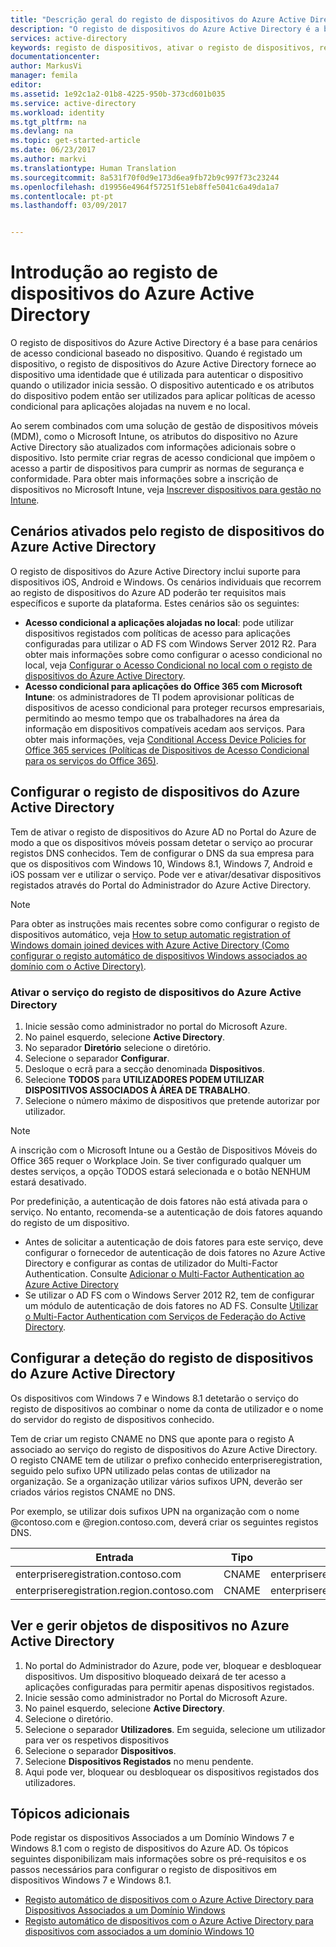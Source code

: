 ```yaml
---
title: "Descrição geral do registo de dispositivos do Azure Active Directory | Microsoft Docs"
description: "O registo de dispositivos do Azure Active Directory é a base para cenários de acesso condicional baseado no dispositivo. Quando um dispositivo é registado, o registo de dispositivos do Azure Active Directory aprovisiona o dispositivo com uma identidade que é utilizada para autenticar o dispositivo quando o utilizador inicia sessão."
services: active-directory
keywords: registo de dispositivos, ativar o registo de dispositivos, registo de dispositivos e MDM
documentationcenter: 
author: MarkusVi
manager: femila
editor: 
ms.assetid: 1e92c1a2-01b8-4225-950b-373cd601b035
ms.service: active-directory
ms.workload: identity
ms.tgt_pltfrm: na
ms.devlang: na
ms.topic: get-started-article
ms.date: 06/23/2017
ms.author: markvi
ms.translationtype: Human Translation
ms.sourcegitcommit: 8a531f70f0d9e173d6ea9fb72b9c997f73c23244
ms.openlocfilehash: d19956e4964f57251f51eb8ffe5041c6a49da1a7
ms.contentlocale: pt-pt
ms.lasthandoff: 03/09/2017


---
```

# <a name="get-started-with-azure-active-directory-device-registration"></a>Introdução ao registo de dispositivos do Azure Active Directory
O registo de dispositivos do Azure Active Directory é a base para cenários de acesso condicional baseado no dispositivo. Quando é registado um dispositivo, o registo de dispositivos do Azure Active Directory fornece ao dispositivo uma identidade que é utilizada para autenticar o dispositivo quando o utilizador inicia sessão. O dispositivo autenticado e os atributos do dispositivo podem então ser utilizados para aplicar políticas de acesso condicional para aplicações alojadas na nuvem e no local.

Ao serem combinados com uma solução de gestão de dispositivos móveis (MDM), como o Microsoft Intune, os atributos do dispositivo no Azure Active Directory são atualizados com informações adicionais sobre o dispositivo. Isto permite criar regras de acesso condicional que impõem o acesso a partir de dispositivos para cumprir as normas de segurança e conformidade. Para obter mais informações sobre a inscrição de dispositivos no Microsoft Intune, veja [Inscrever dispositivos para gestão no Intune](https://docs.microsoft.com/intune/deploy-use/enroll-devices-in-microsoft-intune).

## <a name="scenarios-enabled-by-azure-active-directory-device-registration"></a>Cenários ativados pelo registo de dispositivos do Azure Active Directory
O registo de dispositivos do Azure Active Directory inclui suporte para dispositivos iOS, Android e Windows. Os cenários individuais que recorrem ao registo de dispositivos do Azure AD poderão ter requisitos mais específicos e suporte da plataforma. Estes cenários são os seguintes:

* **Acesso condicional a aplicações alojadas no local**: pode utilizar dispositivos registados com políticas de acesso para aplicações configuradas para utilizar o AD FS com Windows Server 2012 R2. Para obter mais informações sobre como configurar o acesso condicional no local, veja [Configurar o Acesso Condicional no local com o registo de dispositivos do Azure Active Directory](active-directory-device-registration-on-premises-setup.md).
* **Acesso condicional para aplicações do Office 365 com Microsoft Intune**: os administradores de TI podem aprovisionar políticas de dispositivos de acesso condicional para proteger recursos empresariais, permitindo ao mesmo tempo que os trabalhadores na área da informação em dispositivos compatíveis acedam aos serviços. Para obter mais informações, veja [Conditional Access Device Policies for Office 365 services (Políticas de Dispositivos de Acesso Condicional para os serviços do Office 365)](active-directory-conditional-access-device-policies.md).

## <a name="setting-up-azure-active-directory-device-registration"></a>Configurar o registo de dispositivos do Azure Active Directory
Tem de ativar o registo de dispositivos do Azure AD no Portal do Azure de modo a que os dispositivos móveis possam detetar o serviço ao procurar registos DNS conhecidos. Tem de configurar o DNS da sua empresa para que os dispositivos com Windows 10, Windows 8.1, Windows 7, Android e iOS possam ver e utilizar o serviço.
Pode ver e ativar/desativar dispositivos registados através do Portal do Administrador do Azure Active Directory.

> [!NOTE]
> Para obter as instruções mais recentes sobre como configurar o registo de dispositivos automático, veja [How to setup automatic registration of Windows domain joined devices with Azure Active Directory (Como configurar o registo automático de dispositivos Windows associados ao domínio com o Active Directory)](active-directory-conditional-access-automatic-device-registration-setup.md).
> 
> 

### <a name="enable-azure-active-directory-device-registration-service"></a>Ativar o serviço do registo de dispositivos do Azure Active Directory
1. Inicie sessão como administrador no portal do Microsoft Azure.
2. No painel esquerdo, selecione **Active Directory**.
3. No separador **Diretório** selecione o diretório.
4. Selecione o separador **Configurar**.
5. Desloque o ecrã para a secção denominada **Dispositivos**.
6. Selecione **TODOS** para **UTILIZADORES PODEM UTILIZAR DISPOSITIVOS ASSOCIADOS À ÁREA DE TRABALHO**.
7. Selecione o número máximo de dispositivos que pretende autorizar por utilizador.

> [!NOTE]
> A inscrição com o Microsoft Intune ou a Gestão de Dispositivos Móveis do Office 365 requer o Workplace Join. Se tiver configurado qualquer um destes serviços, a opção TODOS estará selecionada e o botão NENHUM estará desativado.
> 
> 

Por predefinição, a autenticação de dois fatores não está ativada para o serviço. No entanto, recomenda-se a autenticação de dois fatores aquando do registo de um dispositivo.

* Antes de solicitar a autenticação de dois fatores para este serviço, deve configurar o fornecedor de autenticação de dois fatores no Azure Active Directory e configurar as contas de utilizador do Multi-Factor Authentication. Consulte [Adicionar o Multi-Factor Authentication ao Azure Active Directory](../multi-factor-authentication/multi-factor-authentication-get-started-cloud.md)
* Se utilizar o AD FS com o Windows Server 2012 R2, tem de configurar um módulo de autenticação de dois fatores no AD FS. Consulte [Utilizar o Multi-Factor Authentication com Serviços de Federação do Active Directory](../multi-factor-authentication/multi-factor-authentication-get-started-server.md).

## <a name="configure-azure-active-directory-device-registration-discovery"></a>Configurar a deteção do registo de dispositivos do Azure Active Directory
Os dispositivos com Windows 7 e Windows 8.1 detetarão o serviço do registo de dispositivos ao combinar o nome da conta de utilizador e o nome do servidor do registo de dispositivos conhecido.

Tem de criar um registo CNAME no DNS que aponte para o registo A associado ao serviço do registo de dispositivos do Azure Active Directory. O registo CNAME tem de utilizar o prefixo conhecido enterpriseregistration, seguido pelo sufixo UPN utilizado pelas contas de utilizador na organização. Se a organização utilizar vários sufixos UPN, deverão ser criados vários registos CNAME no DNS.

Por exemplo, se utilizar dois sufixos UPN na organização com o nome @contoso.com e @region.contoso.com, deverá criar os seguintes registos DNS.

| Entrada | Tipo | Endereço |
| --- | --- | --- |
| enterpriseregistration.contoso.com |CNAME |enterpriseregistration.windows.net |
| enterpriseregistration.region.contoso.com |CNAME |enterpriseregistration.windows.net |

## <a name="view-and-manage-device-objects-in-azure-active-directory"></a>Ver e gerir objetos de dispositivos no Azure Active Directory
1. No portal do Administrador do Azure, pode ver, bloquear e desbloquear dispositivos. Um dispositivo bloqueado deixará de ter acesso a aplicações configuradas para permitir apenas dispositivos registados.
2. Inicie sessão como administrador no Portal do Microsoft Azure.
3. No painel esquerdo, selecione **Active Directory**.
4. Selecione o diretório.
5. Selecione o separador **Utilizadores**. Em seguida, selecione um utilizador para ver os respetivos dispositivos
6. Selecione o separador **Dispositivos**.
7. Selecione **Dispositivos Registados** no menu pendente.
8. Aqui pode ver, bloquear ou desbloquear os dispositivos registados dos utilizadores.

## <a name="additional-topics"></a>Tópicos adicionais
Pode registar os dispositivos Associados a um Domínio Windows 7 e Windows 8.1 com o registo de dispositivos do Azure AD. Os tópicos seguintes disponibilizam mais informações sobre os pré-requisitos e os passos necessários para configurar o registo de dispositivos em dispositivos Windows 7 e Windows 8.1.

* [Registo automático de dispositivos com o Azure Active Directory para Dispositivos Associados a um Domínio Windows](active-directory-conditional-access-automatic-device-registration.md)
* [Registo automático de dispositivos com o Azure Active Directory para dispositivos com associados a um domínio Windows 10](active-directory-azureadjoin-devices-group-policy.md)



